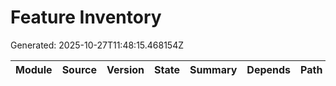 # Feature Inventory
Generated: 2025-10-27T11:48:15.468154Z

| Module | Source | Version | State | Summary | Depends | Path |
|---|---|---|---|---|---|---|
